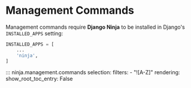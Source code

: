 # Management Commands

Management commands require **Django Ninja** to be installed in Django's
`INSTALLED_APPS` setting:

```python
INSTALLED_APPS = [
    ...
    'ninja',
]
```

::: ninja.management.commands
    selection:
      filters:
        - "![A-Z]"
    rendering:
      show_root_toc_entry: False
